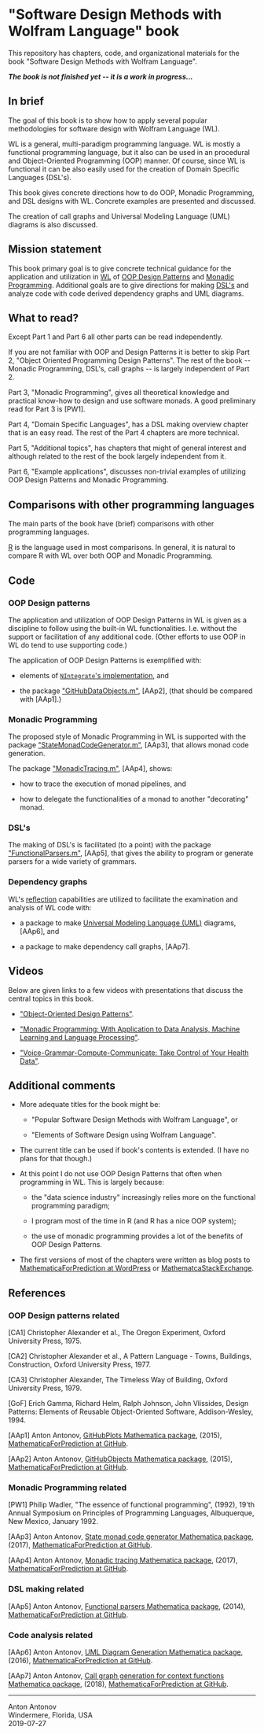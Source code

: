 # "Software Design Methods with Wolfram Language" book

This repository has chapters, code, and organizational materials for the book 
"Software Design Methods with Wolfram Language".

***The book is not finished yet -- it is a work in progress...***   

## In brief

The goal of this book is to show how to apply several popular methodologies for software design with Wolfram Language (WL).

WL is a general, multi-paradigm programming language. WL is mostly a functional programming language, but 
it also can be used in an procedural and Object-Oriented Programming (OOP) manner. 
Of course, since WL is functional it can be also easily used for the creation of Domain Specific Languages (DSL's). 

This book gives concrete directions how to do OOP, Monadic Programming, and DSL designs with WL. 
Concrete examples are presented and discussed.

The creation of call graphs and Universal Modeling Language (UML) diagrams is also discussed.

## Mission statement

This book primary goal is to give concrete technical guidance for the application and utilization in 
[WL](https://en.wikipedia.org/wiki/Wolfram_Language) 
of 
[OOP Design Patterns](https://en.wikipedia.org/wiki/Design_Patterns) and
[Monadic Programming](https://en.wikipedia.org/wiki/Monad_(functional_programming)).
Additional goals are to give directions for making
[DSL's](https://en.wikipedia.org/wiki/Domain-specific_language)
and analyze code with code derived dependency graphs and UML diagrams.

## What to read?

Except Part 1 and Part 6 all other parts can be read independently.

If you are not familiar with OOP and Design Patterns it is better to skip Part 2, "Object Oriented Programming Design Patterns".
The rest of the book -- Monadic Programming, DSL's, call graphs -- is largely independent of Part 2.

Part 3, "Monadic Programming", gives all theoretical knowledge and practical know-how to design and use software monads.
A good preliminary read for Part 3 is [PW1].

Part 4, "Domain Specific Languages", has a DSL making overview chapter that is an easy read. 
The rest of the Part 4 chapters are more technical.

Part 5, "Additional topics", has chapters that might of general interest and although related
to the rest of the book largely independent from it.

Part 6, "Example applications", discusses non-trivial examples of utilizing OOP Design Patterns and Monadic Programming. 

## Comparisons with other programming languages

The main parts of the book have (brief) comparisons with other programming languages.

[R](https://www.r-project.org) is the language used in most comparisons. 
In general, it is natural to compare R with WL over both OOP and Monadic Programming. 

## Code

### OOP Design patterns

The application and utilization of OOP Design Patterns in WL is given as a discipline to follow using the built-in
WL functionalities. I.e. without the support or facilitation of any additional code. 
(Other efforts to use OOP in WL do tend to use supporting code.)  

The application of OOP Design Patterns is exemplified with:
 
 - elements of [`NIntegrate`'s implementation](https://reference.wolfram.com/language/tutorial/NIntegrateOverview.html), and
   
 - the package ["GitHubDataObjects.m"](https://github.com/antononcube/MathematicaForPrediction/blob/master/Misc/GitHubDataObjects.m), [AAp2], (that should be compared with [AAp1].)

### Monadic Programming

The proposed style of Monadic Programming in WL is supported with the package 
["StateMonadCodeGenerator.m"](https://github.com/antononcube/MathematicaForPrediction/blob/master/MonadicProgramming/StateMonadCodeGenerator.m),
[AAp3], that allows monad code generation.

The package 
["MonadicTracing.m"](https://github.com/antononcube/MathematicaForPrediction/blob/master/MonadicProgramming/MonadicTracing.m),
[AAp4], shows:
 
 - how to trace the execution of monad pipelines, and 
 
 - how to delegate the functionalities of a monad to another "decorating" monad. 

### DSL's

The making of DSL's is facilitated (to a point) with the package 
["FunctionalParsers.m"](https://github.com/antononcube/MathematicaForPrediction/blob/master/FunctionalParsers.m), 
[AAp5], that gives the ability to program or generate parsers for a wide variety of grammars. 
 
### Dependency graphs

WL's [reflection](https://en.wikipedia.org/wiki/Reflection_(computer_programming)) 
capabilities are utilized to facilitate the examination and analysis of WL code with:
 
- a package to make [Universal Modeling Language (UML)](https://en.wikipedia.org/wiki/Unified_Modeling_Language) 
diagrams, [AAp6], and   

- a package to make dependency call graphs, [AAp7].

## Videos

Below are given links to a few videos with presentations that discuss the central topics in this book. 

- ["Object-Oriented Design Patterns"](https://www.youtube.com/watch?v=4Q6hOx63b08).

- ["Monadic Programming: With Application to Data Analysis, Machine Learning and Language Processing"](https://www.youtube.com/watch?v=_cIFA5GHF58).

- ["Voice-Grammar-Compute-Communicate: Take Control of Your Health Data"](https://www.youtube.com/watch?v=_rI1RxkeAcA).

## Additional comments

- More adequate titles for the book might be:

  - "Popular Software Design Methods with Wolfram Language", or

  - "Elements of Software Design using Wolfram Language".
 
- The current title can be used if book's contents is extended. (I have no plans for that though.)

- At this point I do not use OOP Design Patterns that often when programming in WL. 
This is largely because:
 
  - the "data science industry" increasingly relies more on the functional programming paradigm;
  
  - I program most of the time in R (and R has a nice OOP system);
  
  - the use of monadic programming provides a lot of the benefits of OOP Design Patterns.
   
- The first versions of most of the chapters were written as blog posts to 
[MathematicaForPrediction at WordPress](https://mathematicaforprediction.wordpress.com) or 
[MathematcaStackExchange](https://mathematica.stackexchange.com). 

## References

### OOP Design patterns related

[CA1] Christopher Alexander et al., The Oregon Experiment, Oxford University Press, 1975.

[CA2] Christopher Alexander et al., A Pattern Language - Towns, Buildings, Construction, Oxford University Press, 1977.

[CA3] Christopher Alexander, The Timeless Way of Building, Oxford University Press, 1979.

[GoF] Erich Gamma, Richard Helm, Ralph Johnson, John Vlissides, Design Patterns: Elements of Reusable Object-Oriented Software, Addison-Wesley, 1994.

[AAp1] Anton Antonov, 
[GitHubPlots Mathematica package](https://github.com/antononcube/MathematicaForPrediction/blob/master/Misc/GitHubPlots.m),
(2015), 
[MathematicaForPrediction at GitHub](https://github.com/antononcube/MathematicaForPrediction).

[AAp2] Anton Antonov, 
[GitHubObjects Mathematica package](https://github.com/antononcube/MathematicaForPrediction/blob/master/Misc/GitHubDataObjects.m),
(2015), 
[MathematicaForPrediction at GitHub](https://github.com/antononcube/MathematicaForPrediction).

### Monadic Programming related

[PW1] Philip Wadler, "The essence of functional programming", (1992), 
19'th Annual Symposium on Principles of Programming Languages, Albuquerque, New Mexico, January 1992.

[AAp3] Anton Antonov,
[State monad code generator Mathematica package](https://github.com/antononcube/MathematicaForPrediction/blob/master/MonadicProgramming/StateMonadCodeGenerator.m),
(2017),
[MathematicaForPrediction at GitHub](https://github.com/antononcube/MathematicaForPrediction).

[AAp4] Anton Antonov,
[Monadic tracing Mathematica package](https://github.com/antononcube/MathematicaForPrediction/blob/master/MonadicProgramming/MonadicTracing.m),
(2017),
[MathematicaForPrediction at GitHub](https://github.com/antononcube/MathematicaForPrediction).

### DSL making related

[AAp5] Anton Antonov,
[Functional parsers Mathematica package](https://github.com/antononcube/MathematicaForPrediction/blob/master/FunctionalParsers.m),
(2014),
[MathematicaForPrediction at GitHub](https://github.com/antononcube/MathematicaForPrediction).

### Code analysis related

[AAp6] Anton Antonov, 
[UML Diagram Generation Mathematica package](https://github.com/antononcube/MathematicaForPrediction/blob/master/Misc/UMLDiagramGeneration.m),
(2016),
[MathematicaForPrediction at GitHub](https://github.com/antononcube/MathematicaForPrediction).

[AAp7] Anton Antonov,
[Call graph generation for context functions Mathematica package](https://github.com/antononcube/MathematicaForPrediction/blob/master/Misc/CallGraph.m),
(2018),
[MathematicaForPrediction at GitHub](https://github.com/antononcube/MathematicaForPrediction).

 
-----
Anton Antonov   
Windermere, Florida, USA   
2019-07-27


